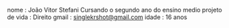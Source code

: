 nome : João Vitor Stefani 
Cursando o segundo ano do ensino medio 
projeto de vida : Direito 
gmail : singlekrshot@gmail.com
idade : 16 anos
